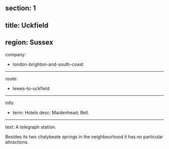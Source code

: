 section: 1
----
title: Uckfield
----
region: Sussex
----
company:
- london-brighton-and-south-coast
----
route:
- lewes-to-uckfield
----
info:
- term: Hotels
  desc: Maidenhead; Bell.
----
text: A telegraph station.

Besides its two chalybeate springs in the neighbourhood it has no particular attractions.
